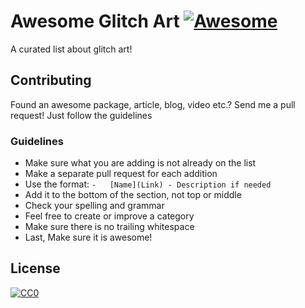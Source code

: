 # Awesome Glitch Art [![Awesome](https://cdn.rawgit.com/sindresorhus/awesome/d7305f38d29fed78fa85652e3a63e154dd8e8829/media/badge.svg)](https://github.com/sindresorhus/awesome)

A curated list about glitch art!

## Contributing

Found an awesome package, article, blog, video etc.?
Send me a pull request! Just follow the guidelines

### Guidelines

-   Make sure what you are adding is not already on the list
-   Make a separate pull request for each addition
-   Use the format: `-   [Name](Link) - Description if needed`
-   Add it to the bottom of the section, not top or middle
-   Check your spelling and grammar
-   Feel free to create or improve a category
-   Make sure there is no trailing whitespace
-   Last, Make sure it is awesome!

## License

[![CC0](https://i.creativecommons.org/p/zero/1.0/88x31.png)](https://creativecommons.org/publicdomain/zero/1.0/)
